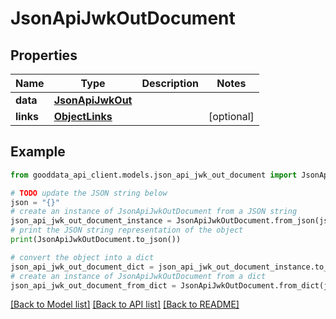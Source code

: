 # JsonApiJwkOutDocument


## Properties

Name | Type | Description | Notes
------------ | ------------- | ------------- | -------------
**data** | [**JsonApiJwkOut**](JsonApiJwkOut.md) |  | 
**links** | [**ObjectLinks**](ObjectLinks.md) |  | [optional] 

## Example

```python
from gooddata_api_client.models.json_api_jwk_out_document import JsonApiJwkOutDocument

# TODO update the JSON string below
json = "{}"
# create an instance of JsonApiJwkOutDocument from a JSON string
json_api_jwk_out_document_instance = JsonApiJwkOutDocument.from_json(json)
# print the JSON string representation of the object
print(JsonApiJwkOutDocument.to_json())

# convert the object into a dict
json_api_jwk_out_document_dict = json_api_jwk_out_document_instance.to_dict()
# create an instance of JsonApiJwkOutDocument from a dict
json_api_jwk_out_document_from_dict = JsonApiJwkOutDocument.from_dict(json_api_jwk_out_document_dict)
```
[[Back to Model list]](../README.md#documentation-for-models) [[Back to API list]](../README.md#documentation-for-api-endpoints) [[Back to README]](../README.md)



